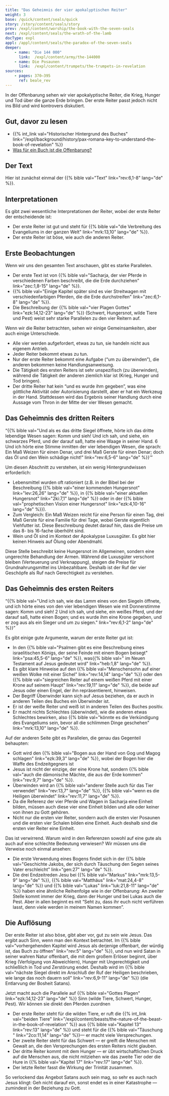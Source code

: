 ```yaml
---
title: "Das Geheimnis der vier apokalyptischen Reiter"
weight: 3
base: /quick/content/seals/quick
story: /story/content/seals/story
prev: /expl/content/worship/the-book-with-the-seven-seals
next: /expl/content/seals/the-wrath-of-the-lamb
docType: expl
appl: /appl/content/seals/the-paradox-of-the-seven-seals
deeper:
    - name: "Die 144 000"
      link:  /expl/content/army/the-144000
    - name: Die Posaunen
      link:  /expl/content/trumpets/the-trumpets-in-revelation
sources: 
    - pages: 370–395
      ref: beale_rev
---
```


In der Offenbarung sehen wir vier apokalyptische Reiter, die Krieg, Hunger und Tod über die ganze Erde bringen. Der erste Reiter passt jedoch nicht ins Bild und wird kontrovers diskutiert.

## Gut, davor zu lesen

<a name="02bb"></a>
- {{% int_link val="Historischer Hintergrund des Buches" link="/expl/background/history/pax-romana-key-to-understand-the-book-of-revelation" %}}
- [Was für ein Buch ist die Offenbarung?](/background/literature/expl/the-book-of-revelation-how-to-read-it)

## Der Text

<a name="19b5"></a>
Hier ist zunächst einmal der {{% bible val="Text" link="rev:6,1-8" lang="de" %}}.

## Interpretationen

<a name="e536"></a>
Es gibt zwei wesentliche Interpretationen der Reiter, wobei der erste Reiter der entscheidende ist:

- Der erste Reiter ist gut und steht für {{% bible val="die Verbreitung des Evangeliums in der ganzen Welt" link="mrk:13,10" lang="de" %}}.
- Der erste Reiter ist böse, wie auch die anderen Reiter.

## Erste Beobachtungen

<a name="2795"></a>
Wenn wir uns den gesamten Text anschauen, gibt es starke Parallelen.

- Der erste Text ist von {{% bible val="Sacharja, der vier Pferde in verschiedenen Farben beschreibt, die die Erde durchziehen" link="zec:1,8-15" lang="de" %}}.
- {{% bible val="Einige Kapitel später sind es vier Streitwagen mit verschiedenfarbigen Pferden, die die Erde durchstreifen" link="zec:6,1-8" lang="de" %}}.
- Die Beschreibung der {{% bible val="vier Plagen Gottes" link="ezk:14,12-23" lang="de" %}} (Schwert, Hungersnot, wilde Tiere und Pest) weist sehr starke Parallelen zu den vier Reitern auf.

Wenn wir die Reiter betrachten, sehen wir einige Gemeinsamkeiten, aber auch einige Unterschiede.

- Alle vier werden aufgefordert, etwas zu tun, sie handeln nicht aus eigenem Antrieb.
- Jeder Reiter bekommt etwas zu tun.
- Nur der erste Reiter bekommt eine Aufgabe (“um zu überwinden”), die anderen bekommen keine Handlungsanweisung.
- Die Tätigkeit des ersten Reiters ist sehr unspezifisch (zu überwinden), während die Tätigkeit der anderen ziemlich klar ist (Krieg, Hunger und Tod bringen).
- Der dritte Reiter hat kein “und es wurde ihm gegeben”, was eine göttliche Aktivität oder Autorisierung darstellt, aber er hat ein Werkzeug in der Hand. Stattdessen wird das Ergebnis seiner Handlung durch eine Aussage vom Thron in der Mitte der vier Wesen gemacht.

## Das Geheimnis des dritten Reiters

<a name="3bc5"></a>
“{{% bible val="Und als es das dritte Siegel öffnete, hörte ich das dritte lebendige Wesen sagen: Komm und sieh! Und ich sah, und siehe, ein schwarzes Pferd, und der darauf saß, hatte eine Waage in seiner Hand. 6 Und ich hörte eine Stimme inmitten der vier lebendigen Wesen, die sprach: Ein Maß Weizen für einen Denar, und drei Maß Gerste für einen Denar; doch das Öl und den Wein schädige nicht!" link="rev:6,5-6" lang="de" %}}’”

Um diesen Abschnitt zu verstehen, ist ein wenig Hintergrundwissen erforderlich:

- Lebensmittel wurden oft rationiert (z.B. in der Bibel bei der Beschreibung {{% bible val="einer kommenden Hungersnot" link="lev:26,26" lang="de" %}}, in {{% bible val="einer aktuellen Hungersnot" link="2ki:7,1" lang="de" %}} oder in der {{% bible val="prophetischen Vision einer Hungersnot" link="ezk:4,10-16" lang="de" %}}).
- Zum Vergleich: Ein Maß Weizen reicht für eine Person für einen Tag, drei Maß Gerste für eine Familie für drei Tage, wobei Gerste eigentlich Viehfutter ist. Diese Beschreibung deutet darauf hin, dass die Preise um das 8- bis 16-fache überhöht sind.
- Wein und Öl sind im Kontext der Apokalypse Luxusgüter. Es gibt hier keinen Hinweis auf Ölung oder Abendmahl.

Diese Stelle beschreibt keine Hungersnot im Allgemeinen, sondern eine ungerechte Behandlung der Armen. Während die Luxusgüter verschont bleiben (Verteuerung und Verknappung), steigen die Preise für Grundnahrungsmittel ins Unbezahlbare. Deshalb ist der Ruf der vier Geschöpfe als Ruf nach Gerechtigkeit zu verstehen.

## Das Geheimnis des ersten Reiters

<a name="bdcd"></a>
“{{% bible val="Und ich sah, wie das Lamm eines von den Siegeln öffnete, und ich hörte eines von den vier lebendigen Wesen wie mit Donnerstimme sagen: Komm und sieh! 2 Und ich sah, und siehe, ein weißes Pferd, und der darauf saß, hatte einen Bogen; und es wurde ihm eine Krone gegeben, und er zog aus als ein Sieger und um zu siegen." link="rev:6,1-2" lang="de" %}}”

Es gibt einige gute Argumente, warum der erste Reiter gut ist:

- In den {{% bible val="Psalmen gibt es eine Beschreibung eines israelitischen Königs, der seine Feinde mit einem Bogen beisegt" link="psa:45,5-6" lang="de" %}}, was{{% bible val=" im Neuen Testament auf Jesus gedeutet wird" link="heb:1,8" lang="de" %}}.
- Es gibt klare Hinweise auf den {{% bible val="Menschensohn auf einer weißen Wolke mit einer Sichel" link="rev:14,14" lang="de" %}} oder den {{% bible val="siegreichen Reiter auf einem weißen Pferd mit einer Krone auf seinem Haupt" link="rev:19,11" lang="de" %}}, die beide auf Jesus oder einen Engel, der ihn repräsentierent, hinweisen.
- Der Begriff Überwinder kann sich auf Jesus beziehen, da er auch in anderen Teilen des Buches ein Überwinder ist.
- Er ist der weiße Reiter und weiß ist in anderen Teilen des Buches positiv.
- Er macht nichts Schlechtes (überwindet), wie die anderen etwas Schlechtes bewirken, also {{% bible val="könnte es die Verkündigung des Evangeliums sein, bevor all die schlimmen Dinge geschehen" link="mrk:13,10" lang="de" %}}.

Auf der anderen Seite gibt es Parallelen, die genau das Gegenteil behaupten:

- Gott wird den {{% bible val="Bogen aus der Hand von Gog und Magog schlagen" link="ezk:39,3" lang="de" %}}, wobei der Bogen hier die Waffe des Endzeitgegners ist
- Jesus ist nicht der einzige, der eine Krone hat, sondern {{% bible val="auch die dämonische Mächte, die aus der Erde kommen" link="rev:9,7" lang="de" %}}.
- Überwinden wird an {{% bible val="anderer Stelle auch für das Tier verwendet" link="rev:13,7" lang="de" %}}, {{% bible val="wenn es die Heiligen überwindet" link="rev:11,7" lang="de" %}}.
- Da die Referenz der vier Pferde und Wagen in Sacharja eine Einheit bilden, müssen auch diese vier eine Einheit bilden und alle oder keiner von ihnen zu Gott gehören.
- Nicht nur die ersten vier Reiter, sondern auch die ersten vier Posaunen und die ersten vier Schalen bilden eine Einheit. Auch deshalb sind die ersten vier Reiter eine Einheit.

Das ist verwirrend. Warum wird in den Referenzen sowohl auf eine gute als auch auf eine schlechte Bedeutung verwiesen? Wir müssen uns die Verweise noch einmal ansehen:

- Die erste Verwendung eines Bogens findet sich in der {{% bible val="Geschichte Jakobs, der sich durch Täuschung den Segen seines Vater erschleicht" link="gen:27" lang="de" %}}.
- Die drei Endzeitreden Jesu bei {{% bible val="Markus" link="mrk:13,5-9" lang="de" %}}, {{% bible val="Matthäus" link="mat:24,4-8" lang="de" %}} und {{% bible val="Lukas" link="luk:21,8-11" lang="de" %}} haben eine ähnliche Reihenfolge wie in der Offenbarung: An zweiter Stelle kommt immer der Krieg, dann der Hunger und bei Lukas auch die Pest. Aber in allen beginnt es mit “Seht zu, dass ihr euch nicht verführen lasst, denn viele werden in meinem Namen kommen”.

## Die Auflösung

<a name="8d71"></a>
Der erste Reiter ist also böse, gibt aber vor, gut zu sein wie Jesus. Das ergibt auch Sinn, wenn man den Kontext betrachtet. Im {{% bible val="vorhergehenden Kapitel wird Jesus als derjenige offenbart, der würdig ist, das Buch zu öffnen" link="rev:5" lang="de" %}}, und nun wird Satan in seiner wahren Natur offenbart, die mit dem großem Erlöser beginnt, über Krieg (Verfolgung von Abweichlern), Hunger mit Ungerechtigkeit und schließlich in Tod und Zerstörung endet. Deshalb wird im {{% bible val="nächste Siegel direkt im Anschluß der Ruf der Heiligen beschrieben, wie lange das noch dauern soll" link="rev:6,9-11" lang="de" %}} (die Entlarvung der Bosheit Satans).

Jetzt macht auch die Parallele auf {{% bible val="Gottes Plagen" link="ezk:14,12-23" lang="de" %}} Sinn (wilde Tiere, Schwert, Hunger, Pest). Wir können sie direkt den Pferden zuordnen

- Der erste Reiter steht für die wilden Tiere, er ruft die {{% int_link val="beiden Tiere" link="/expl/content/beasts/the-nature-of-the-beast-in-the-book-of-revelation" %}} aus {{% bible val="Kapitel 13" link="rev:13" lang="de" %}} und steht für die {{% bible val="Täuschung " link="2co:11,14" lang="de" %}}— er macht viele Versprechungen.
- Der zweite Reiter steht für das Schwert — er greift die Menschen mit Gewalt an, die den Versprechungen des ersten Reiters nicht glauben.
- Der dritte Reiter kommt mit dem Hunger — er übt wirtschaftlichen Druck auf die Menschen aus, die nicht mitziehen wie das zweite Tier oder die Hure in {{% bible val="Kapitel 17" link="rev:17" lang="de" %}}.
- Der letzte Reiter fasst die Wirkung der Trinität zusammen.

So verlockend das Angebot Satans auch sein mag, so sehr es auch nach Jesus klingt: Geh nicht darauf ein, sonst endet es in einer Katastrophe — zumindest in der Beziehung zu Gott.
